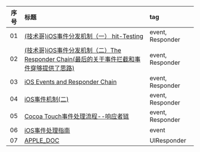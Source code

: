 | 序号 | 标题| tag|
| :-------------: | :------------ |:------|
| 01 |  [(技术哥)iOS事件分发机制（一） hit-Testing](http://suenblog.duapp.com/blog/100031/iOS%E4%BA%8B%E4%BB%B6%E5%88%86%E5%8F%91%E6%9C%BA%E5%88%B6%EF%BC%88%E4%B8%80%EF%BC%89%20hit-Testing#sidebar)| event, Responder|
|02|[(技术哥)iOS事件分发机制（二）The Responder Chain(最后的关于事件拦截和事件穿够提供了思路)](http://suenblog.duapp.com/blog/100032/iOS%E4%BA%8B%E4%BB%B6%E5%88%86%E5%8F%91%E6%9C%BA%E5%88%B6%EF%BC%88%E4%BA%8C%EF%BC%89The%20Responder%20Chain)| event, Responder|
|03| [iOS Events and Responder Chain](https://www.zybuluo.com/MicroCai/note/66142)| event, Responder|
|04|[iOS事件机制(二)](http://ryantang.me/blog/2013/12/29/ios-event-dispatch-2/)|event, Responder|
|05|[ Cocoa Touch事件处理流程--响应者链](http://blog.csdn.net/wzzvictory/article/details/9264335)|event, Responder|
|06|[iOS事件处理指南](http://www.jianshu.com/p/a71d3325fcf5)|event|
|07|[APPLE_DOC](https://developer.apple.com/library/ios/documentation/UIKit/Reference/UIResponder_Class/index.html#//apple_ref/occ/instp/UIResponder/userActivity)|UIResponder


